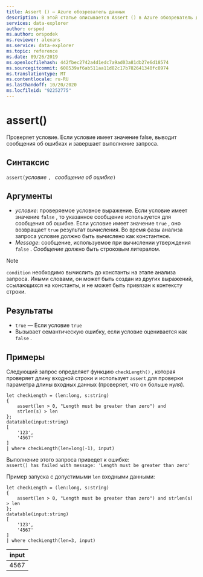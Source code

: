 ```yaml
---
title: Assert () — Azure обозреватель данных
description: В этой статье описывается Assert () в Azure обозреватель данных.
services: data-explorer
author: orspod
ms.author: orspodek
ms.reviewer: alexans
ms.service: data-explorer
ms.topic: reference
ms.date: 09/26/2019
ms.openlocfilehash: 442fbec2742a4d1edc7a9ad03a81db27e6d18574
ms.sourcegitcommit: 608539af6ab511aa11d82c17b782641340fc8974
ms.translationtype: MT
ms.contentlocale: ru-RU
ms.lasthandoff: 10/20/2020
ms.locfileid: "92252775"
---
```

# <a name="assert"></a>assert()

Проверяет условие. Если условие имеет значение false, выводит сообщения об ошибках и завершает выполнение запроса.

## <a name="syntax"></a>Синтаксис

`assert(`*условие* `, ` *сообщение об ошибке*`)`

## <a name="arguments"></a>Аргументы

* *условие*: проверяемое условное выражение. Если условие имеет значение `false` , то указанное сообщение используется для сообщения об ошибке. Если условие имеет значение `true` , оно возвращает `true` результат вычисления. Во время фазы анализа запроса условие должно быть вычислено как константное.
* *Message*: сообщение, используемое при вычислении утверждения `false` . *Сообщение* должно быть строковым литералом.

> [!NOTE]
> `condition` необходимо вычислить до константы на этапе анализа запроса. Иными словами, он может быть создан из других выражений, ссылающихся на константы, и не может быть привязан к контексту строки.

## <a name="returns"></a>Результаты

* `true` — Если условие `true`
* Вызывает семантическую ошибку, если условие оценивается как `false` .

## <a name="examples"></a>Примеры

Следующий запрос определяет функцию `checkLength()` , которая проверяет длину входной строки и использует `assert` для проверки параметра длины входных данных (проверяет, что он больше нуля).

<!-- csl: https://help.kusto.windows.net:443/Samples -->
```kusto
let checkLength = (len:long, s:string)
{
    assert(len > 0, "Length must be greater than zero") and 
    strlen(s) > len
};
datatable(input:string)
[
    '123',
    '4567'
]
| where checkLength(len=long(-1), input)
```

Выполнение этого запроса приведет к ошибке:  
`assert() has failed with message: 'Length must be greater than zero'`


Пример запуска с допустимыми `len` входными данными:

<!-- csl: https://help.kusto.windows.net:443/Samples -->
```kusto
let checkLength = (len:long, s:string)
{
    assert(len > 0, "Length must be greater than zero") and strlen(s) > len
};
datatable(input:string)
[
    '123',
    '4567'
]
| where checkLength(len=3, input)
```

|input|
|---|
|4567|

